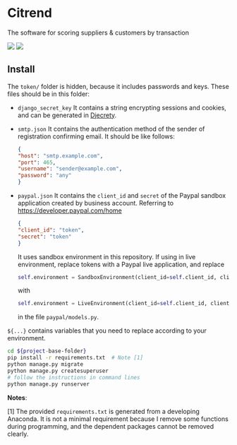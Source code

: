 # Citrend
 The software for scoring suppliers & customers by transaction

![](https://img.shields.io/badge/dependencies-Python%203.9-blue)
![](https://img.shields.io/badge/dependencies-Django%203.2-green)

## Install

The `token/` folder is hidden, because it includes passwords and keys. 
These files should be in this folder:
- `django_secret_key` It contains a string encrypting sessions and cookies, 
  and can be generated in [Djecrety](https://djecrety.ir/).
  
- `smtp.json` It contains the authentication method of the sender of registration confirming email. It should be like follows:
  
    ```json
  {
  "host": "smtp.example.com",
  "port": 465,
  "username": "sender@example.com",
  "password": "any"
  }
    ```
  
- `paypal.json` It contains the `client_id` and `secret` of the Paypal sandbox application created by business account. Referring to https://developer.paypal.com/home

  ```json
  {
  "client_id": "token",
  "secret": "token"
  }
  ```

  It uses sandbox environment in this repository. If using in live environment, replace tokens with a Paypal live application, and replace 

  ```python
  self.environment = SandboxEnvironment(client_id=self.client_id, client_secret=self.client_secret)
  ```

  with

  ```python
  self.environment = LiveEnvironment(client_id=self.client_id, client_secret=self.client_secret)
  ```

  in the file `paypal/models.py`.

`${...}` contains variables that you need to replace according to your 
environment.

```bash
cd ${project-base-folder}
pip install -r requirements.txt  # Note [1]
python manage.py migrate
python manage.py createsuperuser
# follow the instructions in command lines
python manage.py runserver
```

**Notes**:

[1] The provided `requirements.txt` is generated from a developing Anaconda.
It is not a minimal requirement because I remove some functions during 
programming, and the dependent packages cannot be removed clearly.
